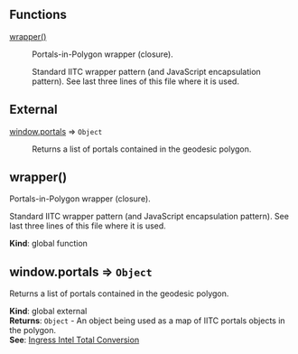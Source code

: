 ## Functions

<dl>
<dt><a href="#wrapper">wrapper()</a></dt>
<dd><p>Portals-in-Polygon wrapper (closure).</p>
<p>Standard IITC wrapper pattern (and JavaScript encapsulation pattern).
See last three lines of this file where it is used.</p>
</dd>
</dl>

## External

<dl>
<dt><a href="#external_window.portals">window.portals</a> ⇒ <code>Object</code></dt>
<dd><p>Returns a list of portals contained in the geodesic polygon.</p>
</dd>
</dl>

<a name="wrapper"></a>

## wrapper()
Portals-in-Polygon wrapper (closure).Standard IITC wrapper pattern (and JavaScript encapsulation pattern).See last three lines of this file where it is used.

**Kind**: global function  
<a name="external_window.portals"></a>

## window.portals ⇒ <code>Object</code>
Returns a list of portals contained in the geodesic polygon.

**Kind**: global external  
**Returns**: <code>Object</code> - An object being used as a map of IITC portals objects in the polygon.  
**See**: [Ingress Intel Total Conversion](https://iitc.me/)  
